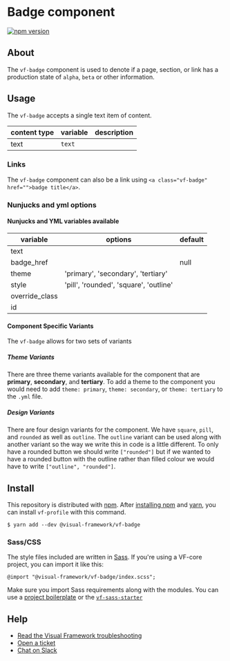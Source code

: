 # Badge component

[![npm version](https://badge.fury.io/js/%40visual-framework%2Fvf-badge.svg)](https://badge.fury.io/js/%40visual-framework%2Fvf-badge)

## About

The `vf-badge` component is used to denote if a page, section, or link has a production state of `alpha`, `beta` or other information.

## Usage

The `vf-badge` accepts a single text item of content.

| content type | variable | description |
| ------------ | -------- | ----------- |
| text         | `text`   |             |

### Links

The `vf-badge` component can also be a link using `<a class="vf-badge" href="">badge title</a>`.

### Nunjucks and yml options

#### Nunjucks and YML variables available

| variable       | options                                | default |
| -------------- | -------------------------------------- | ------- |
| text           |                                        |         |
| badge_href     |                                        | null    |
| theme          | 'primary', 'secondary', 'tertiary'     |         |
| style          | 'pill', 'rounded', 'square', 'outline' |         |
| override_class |                                        |         |
| id             |                                        |         |


#### Component Specific Variants

The `vf-badge` allows for two sets of variants

##### Theme Variants

There are three theme variants available for the component that are **primary**, **secondary**, and **tertiary**. To add a theme to the component you would need to add `theme: primary`, `theme: secondary`, or `theme: tertiary` to the `.yml` file.

##### Design Variants

There are four design variants for the component. We have `square`, `pill`, and `rounded` as well as `outline`. The `outline` variant can be used along with another variant so the way we write this in code is a little different. To only have a rounded button we should write `["rounded"]` but if we wanted to have a rounded button with the outline rather than filled colour we would have to write `["outline", "rounded"]`.

## Install

This repository is distributed with [npm](https://www.npmjs.com/). After [installing npm](https://www.npmjs.com/get-npm) and [yarn](https://classic.yarnpkg.com/en/docs/install), you can install `vf-profile` with this command.

```
$ yarn add --dev @visual-framework/vf-badge
```

### Sass/CSS

The style files included are written in [Sass](https://sass-lang.com/). If you're using a VF-core project, you can import it like this:

```
@import "@visual-framework/vf-badge/index.scss";
```

Make sure you import Sass requirements along with the modules. You can use a [project boilerplate](https://stable.visual-framework.dev/building/) or the [`vf-sass-starter`](https://stable.visual-framework.dev/components/vf-sass-starter/)


## Help

- [Read the Visual Framework troubleshooting](https://stable.visual-framework.dev/troubleshooting/)
- [Open a ticket](https://github.com/visual-framework/vf-core/issues)
- [Chat on Slack](https://join.slack.com/t/visual-framework/shared_invite/enQtNDAxNzY0NDg4NTY0LWFhMjEwNGY3ZTk3NWYxNWVjOWQ1ZWE4YjViZmY1YjBkMDQxMTNlNjQ0N2ZiMTQ1ZTZiMGM4NjU5Y2E0MjM3ZGQ)
